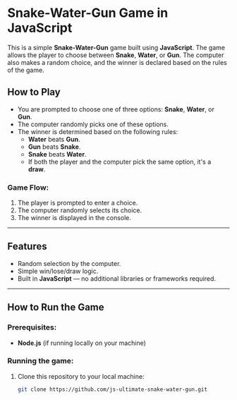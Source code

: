 # Snake-Water-Gun Game in JavaScript

This is a simple **Snake-Water-Gun** game built using **JavaScript**. The game allows the player to choose between **Snake**, **Water**, or **Gun**. The computer also makes a random choice, and the winner is declared based on the rules of the game.

## How to Play
- You are prompted to choose one of three options: **Snake**, **Water**, or **Gun**.
- The computer randomly picks one of these options.
- The winner is determined based on the following rules:
  - **Water** beats **Gun**.
  - **Gun** beats **Snake**.
  - **Snake** beats **Water**.
  - If both the player and the computer pick the same option, it's a **draw**.

### Game Flow:
1. The player is prompted to enter a choice.
2. The computer randomly selects its choice.
3. The winner is displayed in the console.

---

## Features
- Random selection by the computer.
- Simple win/lose/draw logic.
- Built in **JavaScript** — no additional libraries or frameworks required.

---

## How to Run the Game

### Prerequisites:
- **Node.js** (if running locally on your machine)

### Running the game:
1. Clone this repository to your local machine:
   ```bash
   git clone https://github.com/js-ultimate-snake-water-gun.git
